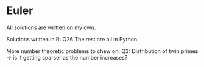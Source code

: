 # Euler
All solutions are written on my own.

Solutions written in R: Q26
The rest are all in Python.

More number theoretic problems to chew on:
Q3: Distribution of twin primes -> is it getting sparser as the number increases?



